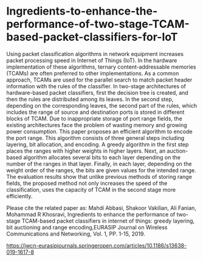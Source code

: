 # Ingredients-to-enhance-the-performance-of-two-stage-TCAM-based-packet-classifiers-for-IoT



Using packet classification algorithms in network equipment increases packet processing speed in Internet of Things (IoT). In the hardware implementation of these algorithms, ternary content-addressable memories (TCAMs) are often preferred to other implementations. As a common approach, TCAMs are used for the parallel search to match packet header information with the rules of the classifier. In two-stage architectures of hardware-based packet classifiers, first the decision tree is created, and then the rules are distributed among its leaves. In the second step, depending on the corresponding leaves, the second part of the rules, which includes the range of source and destination ports is stored in different blocks of TCAM. Due to inappropriate storage of port range fields, the existing architectures face the problem of wasting memory and growing power consumption. This paper proposes an efficient algorithm to encode the port range. This algorithm consists of three general steps including layering, bit allocation, and encoding. A greedy algorithm in the first step places the ranges with higher weights in higher layers. Next, an auction-based algorithm allocates several bits to each layer depending on the number of the ranges in that layer. Finally, in each layer, depending on the weight order of the ranges, the bits are given values for the intended range. The evaluation results show that unlike previous methods of storing range fields, the proposed method not only increases the speed of the classification, uses the capacity of TCAM in the second stage more efficiently.


Please cite the related paper as: 
Mahdi Abbasi, Shakoor Vakilian, Ali Fanian, Mohammad R Khosravi, Ingredients to enhance the performance of two-stage TCAM-based packet classifiers in internet of things: greedy layering, bit auctioning and range encoding,EURASIP Journal on Wireless Communications and Networking, Vol. 1, PP. 1-15, 2019.  

https://jwcn-eurasipjournals.springeropen.com/articles/10.1186/s13638-019-1617-8

